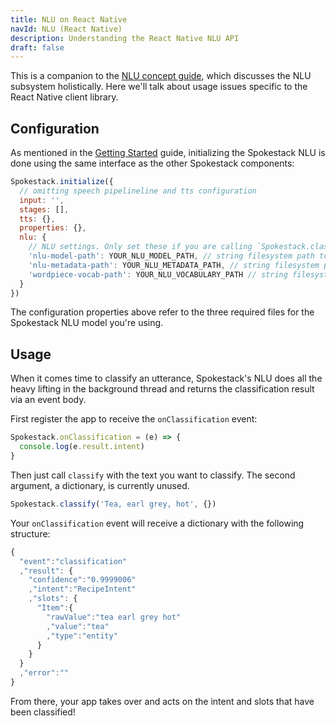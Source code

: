 ```yaml
---
title: NLU on React Native
navId: NLU (React Native)
description: Understanding the React Native NLU API
draft: false
---
```


This is a companion to the [NLU concept guide](docs/Concepts/nlu), which discusses the NLU subsystem holistically. Here we'll talk about usage issues specific to the React Native client library.

## Configuration

As mentioned in the [Getting Started](getting-started) guide, initializing the Spokestack NLU is done using the same interface as the other Spokestack components:

```javascript
Spokestack.initialize({
  // omitting speech pipelineline and tts configuration
  input: '',
  stages: [],
  tts: {},
  properties: {},
  nlu: {
    // NLU settings. Only set these if you are calling `Spokestack.classify`.
    'nlu-model-path': YOUR_NLU_MODEL_PATH, // string filesystem path to nlu model
    'nlu-metadata-path': YOUR_NLU_METADATA_PATH, // string filesystem path to nlu metadata
    'wordpiece-vocab-path': YOUR_NLU_VOCABULARY_PATH // string filesystem path to nlu vocab
  }
})
```

The configuration properties above refer to the three required files for the Spokestack NLU model you're using.

## Usage

When it comes time to classify an utterance, Spokestack's NLU does all the heavy lifting in the background thread and returns the classification result via an event body.

First register the app to receive the `onClassification` event:

```javascript
Spokestack.onClassification = (e) => {
  console.log(e.result.intent)
}
```

Then just call `classify` with the text you want to classify. The second argument, a dictionary, is currently unused.

```javascript
Spokestack.classify('Tea, earl grey, hot', {})
```

Your `onClassification` event will receive a dictionary with the following structure:

```javascript
{
  "event":"classification"
  ,"result": {
    "confidence":"0.9999006"
    ,"intent":"RecipeIntent"
    ,"slots": {
      "Item":{
        "rawValue":"tea earl grey hot"
        ,"value":"tea"
        ,"type":"entity"
      }
    }
  }
  ,"error":""
}
```

From there, your app takes over and acts on the intent and slots that have been classified!

